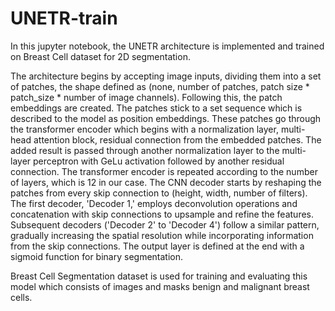 # UNETR-train
In this jupyter notebook, the UNETR architecture is implemented and trained on Breast Cell dataset for 2D segmentation.

The architecture begins by accepting image inputs, dividing them into a set of patches, the shape defined as (none, number of patches, patch size * patch_size * number of image channels). Following this, the patch embeddings are created. The patches stick to a set sequence which is described to the model as position embeddings. These patches go through the transformer encoder which begins with a normalization layer, multi-head attention block, residual connection from the embedded patches. The added result is passed through another normalization layer to the multi-layer perceptron with GeLu activation followed by another residual connection. The transformer encoder is repeated according to the number of layers, which is 12 in our case. The CNN decoder starts by reshaping the patches from every skip connection to (height, width, number of filters). The first decoder, 'Decoder 1,' employs deconvolution operations and concatenation with skip connections to upsample and refine the features. Subsequent decoders ('Decoder 2' to 'Decoder 4') follow a similar pattern, gradually increasing the spatial resolution while incorporating information from the skip connections. The output layer is defined at the end with a sigmoid function for binary segmentation.

Breast Cell Segmentation dataset is used for training and evaluating this model which consists of images and masks benign and malignant breast cells.
